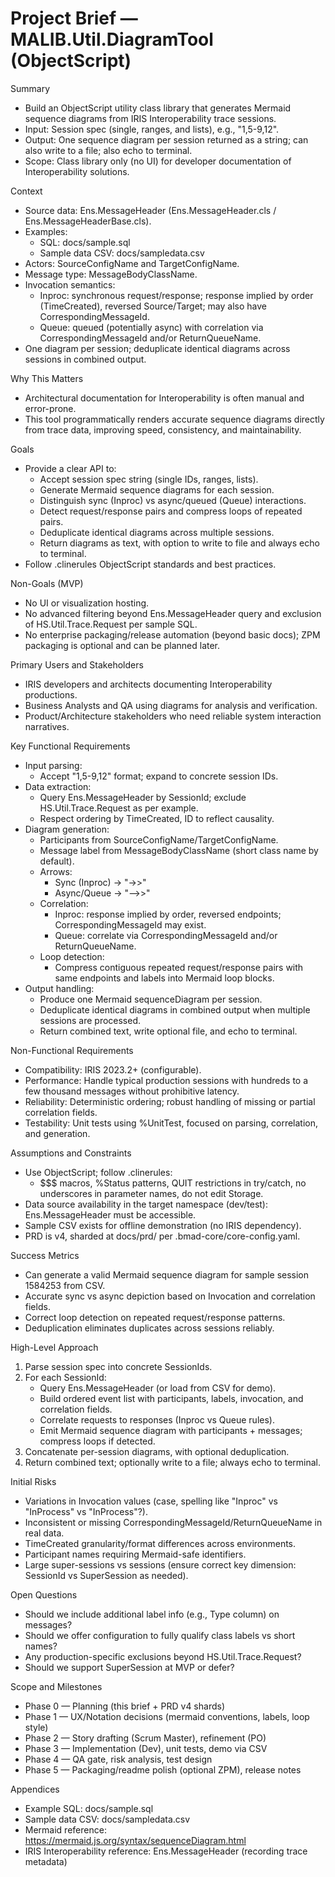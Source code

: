 # Project Brief — MALIB.Util.DiagramTool (ObjectScript)

Summary
- Build an ObjectScript utility class library that generates Mermaid sequence diagrams from IRIS Interoperability trace sessions.
- Input: Session spec (single, ranges, and lists), e.g., "1,5-9,12".
- Output: One sequence diagram per session returned as a string; can also write to a file; also echo to terminal.
- Scope: Class library only (no UI) for developer documentation of Interoperability solutions.

Context
- Source data: Ens.MessageHeader (Ens.MessageHeader.cls / Ens.MessageHeaderBase.cls).
- Examples:
  - SQL: docs/sample.sql
  - Sample data CSV: docs/sampledata.csv
- Actors: SourceConfigName and TargetConfigName.
- Message type: MessageBodyClassName.
- Invocation semantics:
  - Inproc: synchronous request/response; response implied by order (TimeCreated), reversed Source/Target; may also have CorrespondingMessageId.
  - Queue: queued (potentially async) with correlation via CorrespondingMessageId and/or ReturnQueueName.
- One diagram per session; deduplicate identical diagrams across sessions in combined output.

Why This Matters
- Architectural documentation for Interoperability is often manual and error-prone.
- This tool programmatically renders accurate sequence diagrams directly from trace data, improving speed, consistency, and maintainability.

Goals
- Provide a clear API to:
  - Accept session spec string (single IDs, ranges, lists).
  - Generate Mermaid sequence diagrams for each session.
  - Distinguish sync (Inproc) vs async/queued (Queue) interactions.
  - Detect request/response pairs and compress loops of repeated pairs.
  - Deduplicate identical diagrams across multiple sessions.
  - Return diagrams as text, with option to write to file and always echo to terminal.
- Follow .clinerules ObjectScript standards and best practices.

Non-Goals (MVP)
- No UI or visualization hosting.
- No advanced filtering beyond Ens.MessageHeader query and exclusion of HS.Util.Trace.Request per sample SQL.
- No enterprise packaging/release automation (beyond basic docs); ZPM packaging is optional and can be planned later.

Primary Users and Stakeholders
- IRIS developers and architects documenting Interoperability productions.
- Business Analysts and QA using diagrams for analysis and verification.
- Product/Architecture stakeholders who need reliable system interaction narratives.

Key Functional Requirements
- Input parsing:
  - Accept "1,5-9,12" format; expand to concrete session IDs.
- Data extraction:
  - Query Ens.MessageHeader by SessionId; exclude HS.Util.Trace.Request as per example.
  - Respect ordering by TimeCreated, ID to reflect causality.
- Diagram generation:
  - Participants from SourceConfigName/TargetConfigName.
  - Message label from MessageBodyClassName (short class name by default).
  - Arrows:
    - Sync (Inproc) → "->>"
    - Async/Queue → "-->>"
  - Correlation:
    - Inproc: response implied by order, reversed endpoints; CorrespondingMessageId may exist.
    - Queue: correlate via CorrespondingMessageId and/or ReturnQueueName.
  - Loop detection:
    - Compress contiguous repeated request/response pairs with same endpoints and labels into Mermaid loop blocks.
- Output handling:
  - Produce one Mermaid sequenceDiagram per session.
  - Deduplicate identical diagrams in combined output when multiple sessions are processed.
  - Return combined text, write optional file, and echo to terminal.

Non-Functional Requirements
- Compatibility: IRIS 2023.2+ (configurable).
- Performance: Handle typical production sessions with hundreds to a few thousand messages without prohibitive latency.
- Reliability: Deterministic ordering; robust handling of missing or partial correlation fields.
- Testability: Unit tests using %UnitTest, focused on parsing, correlation, and generation.

Assumptions and Constraints
- Use ObjectScript; follow .clinerules:
  - $$$ macros, %Status patterns, QUIT restrictions in try/catch, no underscores in parameter names, do not edit Storage.
- Data source availability in the target namespace (dev/test): Ens.MessageHeader must be accessible.
- Sample CSV exists for offline demonstration (no IRIS dependency).
- PRD is v4, sharded at docs/prd/ per .bmad-core/core-config.yaml.

Success Metrics
- Can generate a valid Mermaid sequence diagram for sample session 1584253 from CSV.
- Accurate sync vs async depiction based on Invocation and correlation fields.
- Correct loop detection on repeated request/response patterns.
- Deduplication eliminates duplicates across sessions reliably.

High-Level Approach
1) Parse session spec into concrete SessionIds.
2) For each SessionId:
   - Query Ens.MessageHeader (or load from CSV for demo).
   - Build ordered event list with participants, labels, invocation, and correlation fields.
   - Correlate requests to responses (Inproc vs Queue rules).
   - Emit Mermaid sequence diagram with participants + messages; compress loops if detected.
3) Concatenate per-session diagrams, with optional deduplication.
4) Return combined text; optionally write to a file; always echo to terminal.

Initial Risks
- Variations in Invocation values (case, spelling like "Inproc" vs "InProcess" vs "InProcess"?).
- Inconsistent or missing CorrespondingMessageId/ReturnQueueName in real data.
- TimeCreated granularity/format differences across environments.
- Participant names requiring Mermaid-safe identifiers.
- Large super-sessions vs sessions (ensure correct key dimension: SessionId vs SuperSession as needed).

Open Questions
- Should we include additional label info (e.g., Type column) on messages?
- Should we offer configuration to fully qualify class labels vs short names?
- Any production-specific exclusions beyond HS.Util.Trace.Request?
- Should we support SuperSession at MVP or defer?

Scope and Milestones
- Phase 0 — Planning (this brief + PRD v4 shards)
- Phase 1 — UX/Notation decisions (mermaid conventions, labels, loop style)
- Phase 2 — Story drafting (Scrum Master), refinement (PO)
- Phase 3 — Implementation (Dev), unit tests, demo via CSV
- Phase 4 — QA gate, risk analysis, test design
- Phase 5 — Packaging/readme polish (optional ZPM), release notes

Appendices
- Example SQL: docs/sample.sql
- Sample data CSV: docs/sampledata.csv
- Mermaid reference: https://mermaid.js.org/syntax/sequenceDiagram.html
- IRIS Interoperability reference: Ens.MessageHeader (recording trace metadata)
